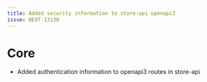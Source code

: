 ```yaml
---
title: Added security information to store-api openapi3
issue: NEXT-13130
---
```

# Core
* Added authentication information to openapi3 routes in store-api
